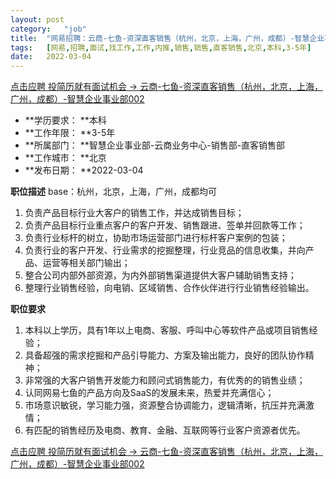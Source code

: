 ```yaml
---
layout:	post
category:	"job"
title:	"网易招聘：云商-七鱼-资深直客销售（杭州，北京，上海，广州，成都）-智慧企业事业部002-销售-销售-直客销售-北京本科3-5年"
tags:	[网易,招聘,面试,找工作,工作,内推,销售,销售,直客销售,北京,本科,3-5年]
date:	2022-03-04
---
```


[点击应聘 投简历就有面试机会 -> 云商-七鱼-资深直客销售（杭州，北京，上海，广州，成都）-智慧企业事业部002](http://mobile.bole.netease.com/bole/boleDetail?id=38567&employeeId=346f03c3cda5f04c&key=all)



- **学历要求： **本科
- **工作年限： **3-5年
- **所属部门： **智慧企业事业部-云商业务中心-销售部-直客销售部
- **工作城市： **北京
- **发布日期： **2022-03-04



**职位描述**
base：杭州，北京，上海，广州，成都均可
1) 负责产品目标行业大客户的销售工作，并达成销售目标；
2) 负责产品目标行业重点客户的客户开发、销售跟进、签单并回款等工作；
3) 负责行业标杆的树立，协助市场运营部门进行标杆客户案例的包装；
4) 负责行业的客户开发、行业需求的挖掘整理，行业竞品的信息收集，并向产品、运营等相关部门输出；
5) 整合公司内部外部资源，为内外部销售渠道提供大客户辅助销售支持；
6) 整理行业销售经验，向电销、区域销售、合作伙伴进行行业销售经验输出。



**职位要求**
1) 本科以上学历，具有1年以上电商、客服、呼叫中心等软件产品或项目销售经验；
2) 具备超强的需求挖掘和产品引导能力、方案及输出能力，良好的团队协作精神；
3) 非常强的大客户销售开发能力和顾问式销售能力，有优秀的的销售业绩；
4) 认同网易七鱼的产品方向及SaaS的发展未来，热爱并充满信心；
5) 市场意识敏锐，学习能力强，资源整合协调能力，逻辑清晰，抗压并充满激情；
6) 有匹配的销售经历及电商、教育、金融、互联网等行业客户资源者优先。



[点击应聘 投简历就有面试机会 -> 云商-七鱼-资深直客销售（杭州，北京，上海，广州，成都）-智慧企业事业部002](http://mobile.bole.netease.com/bole/boleDetail?id=38567&employeeId=346f03c3cda5f04c&key=all)